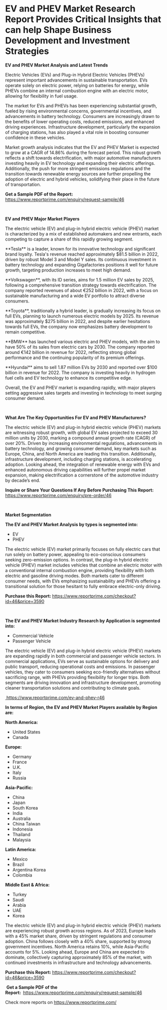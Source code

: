 <p><h1>EV and PHEV Market Research Report Provides Critical Insights that can help Shape Business Development and Investment Strategies</h1></p><p><strong>EV and PHEV Market Analysis and Latest Trends</strong></p>
<p><p>Electric Vehicles (EVs) and Plug-in Hybrid Electric Vehicles (PHEVs) represent important advancements in sustainable transportation. EVs operate solely on electric power, relying on batteries for energy, while PHEVs combine an internal combustion engine with an electric motor, allowing for flexibility in fuel usage. </p><p>The market for EVs and PHEVs has been experiencing substantial growth, fueled by rising environmental concerns, governmental incentives, and advancements in battery technology. Consumers are increasingly drawn to the benefits of lower operating costs, reduced emissions, and enhanced driving experiences. Infrastructure development, particularly the expansion of charging stations, has also played a vital role in boosting consumer confidence in these vehicles.</p><p>Market growth analysis indicates that the EV and PHEV Market is expected to grow at a CAGR of 14.86% during the forecast period. This robust growth reflects a shift towards electrification, with major automotive manufacturers investing heavily in EV technology and expanding their electric offerings. Additionally, the push for more stringent emissions regulations and the transition towards renewable energy sources are further propelling the adoption of electric and hybrid vehicles, solidifying their place in the future of transportation.</p></p>
<p><strong>Get a Sample PDF of the Report:&nbsp;</strong> <a href="https://www.reportprime.com/enquiry/request-sample/46?utm_campaign=3570&utm_medium=2&utm_source=Github&utm_content=ia&utm_term=17032025&utm_id=ev-and-phev">https://www.reportprime.com/enquiry/request-sample/46</a></p>
<p>&nbsp;</p>
<p><strong>EV and PHEV Major Market Players</strong></p>
<p><p>The electric vehicle (EV) and plug-in hybrid electric vehicle (PHEV) market is characterized by a mix of established automakers and new entrants, each competing to capture a share of this rapidly growing segment. </p><p>**Tesla** is a leader, known for its innovative technology and significant brand loyalty. Tesla's revenue reached approximately $81.5 billion in 2022, driven by robust Model 3 and Model Y sales. Its continuous investment in battery technology and expanding Gigafactories positions it well for future growth, targeting production increases to meet high demand. </p><p>**Volkswagen**, with its ID series, aims for 1.5 million EV sales by 2025, following a comprehensive transition strategy towards electrification. The company reported revenues of about €252 billion in 2022, with a focus on sustainable manufacturing and a wide EV portfolio to attract diverse consumers.</p><p>**Toyota**, traditionally a hybrid leader, is gradually increasing its focus on full EVs, planning to launch numerous electric models by 2025. Its revenue was approximately $275 billion in 2022, and despite earlier hesitations towards full EVs, the company now emphasizes battery development to remain competitive.</p><p>**BMW** has launched various electric and PHEV models, with the aim to have 50% of its sales from electric cars by 2030. The company reported around €142 billion in revenue for 2022, reflecting strong global performance and the continuing popularity of its premium offerings.</p><p>**Hyundai** aims to sell 1.87 million EVs by 2030 and reported over $100 billion in revenue for 2022. The company is investing heavily in hydrogen fuel cells and EV technology to enhance its competitive edge.</p><p>Overall, the EV and PHEV market is expanding rapidly, with major players setting aggressive sales targets and investing in technology to meet surging consumer demand.</p></p>
<p>&nbsp;</p>
<p><strong>What Are The Key Opportunities For EV and PHEV Manufacturers?</strong></p>
<p><p>The electric vehicle (EV) and plug-in hybrid electric vehicle (PHEV) markets are witnessing robust growth, with global EV sales projected to exceed 30 million units by 2030, marking a compound annual growth rate (CAGR) of over 20%. Driven by increasing environmental regulations, advancements in battery technology, and growing consumer demand, key markets such as Europe, China, and North America are leading this transition. Additionally, infrastructure development, including charging stations, is accelerating adoption. Looking ahead, the integration of renewable energy with EVs and enhanced autonomous driving capabilities will further propel market expansion, making electrification a cornerstone of the automotive industry by decade’s end.</p></p>
<p><strong>Inquire or Share Your Questions If Any Before Purchasing This Report:</strong> <a href="https://www.reportprime.com/enquiry/pre-order/46?utm_campaign=3570&utm_medium=2&utm_source=Github&utm_content=ia&utm_term=17032025&utm_id=ev-and-phev">https://www.reportprime.com/enquiry/pre-order/46</a></p>
<p>&nbsp;</p>
<p><strong>Market Segmentation</strong></p>
<p><strong>The EV and PHEV Market Analysis by types is segmented into:</strong></p>
<p><ul><li>EV</li><li>PHEV</li></ul></p>
<p><p>The electric vehicle (EV) market primarily focuses on fully electric cars that run solely on battery power, appealing to eco-conscious consumers seeking zero-emission options. In contrast, the plug-in hybrid electric vehicle (PHEV) market includes vehicles that combine an electric motor with a conventional internal combustion engine, providing flexibility with both electric and gasoline driving modes. Both markets cater to different consumer needs, with EVs emphasizing sustainability and PHEVs offering a transitional solution for those hesitant to fully embrace electric-only driving.</p></p>
<p><strong>Purchase this Report:&nbsp;</strong><a href="https://www.reportprime.com/checkout?id=46&price=3590&utm_campaign=3570&utm_medium=2&utm_source=Github&utm_content=ia&utm_term=17032025&utm_id=ev-and-phev">https://www.reportprime.com/checkout?id=46&price=3590</a></p>
<p>&nbsp;</p>
<p><strong>The EV and PHEV Market Industry Research by Application is segmented into:</strong></p>
<p><ul><li>Commercial Vehicle</li><li>Passenger Vehicle</li></ul></p>
<p><p>The electric vehicle (EV) and plug-in hybrid electric vehicle (PHEV) markets are expanding rapidly in both commercial and passenger vehicle sectors. In commercial applications, EVs serve as sustainable options for delivery and public transport, reducing operational costs and emissions. In passenger vehicles, they cater to consumers seeking eco-friendly alternatives without sacrificing range, with PHEVs providing flexibility for longer trips. Both segments are driving innovation and infrastructure development, promoting cleaner transportation solutions and contributing to climate goals.</p></p>
<p><a href="https://www.reportprime.com/ev-and-phev-r46?utm_campaign=3570&utm_medium=2&utm_source=Github&utm_content=ia&utm_term=17032025&utm_id=ev-and-phev">&nbsp;https://www.reportprime.com/ev-and-phev-r46</a></p>
<p><strong>In terms of Region, the EV and PHEV Market Players available by Region are:</strong></p>
<p>
    <p> <strong> North America: </strong>
        <ul>
            <li>United States</li>
            <li>Canada</li>
        </ul>
        </p> 
    <p> <strong> Europe: </strong>
        <ul>
            <li>Germany</li>
            <li>France</li>
            <li>U.K.</li>
            <li>Italy</li>
            <li>Russia</li>
        </ul>
        </p> 
    <p> <strong> Asia-Pacific: </strong>
        <ul>
            <li>China</li>
            <li>Japan</li>
            <li>South Korea</li>
            <li>India</li>
            <li>Australia</li>
            <li>China Taiwan</li>
            <li>Indonesia</li>
            <li>Thailand</li>
            <li>Malaysia</li>
        </ul>
        </p> 
    <p> <strong> Latin America: </strong>
        <ul>
            <li>Mexico</li>
            <li>Brazil</li>
            <li>Argentina Korea</li>
            <li>Colombia</li>
        </ul>
        </p> 
    <p> <strong> Middle East & Africa: </strong>
        <ul>
            <li>Turkey</li>
            <li>Saudi</li>
            <li>Arabia</li>
            <li>UAE</li>
            <li>Korea</li>
        </ul>
    </p>
    </p>
<p><p>The electric vehicle (EV) and plug-in hybrid electric vehicle (PHEV) markets are experiencing robust growth across regions. As of 2023, Europe leads with a 45% market share, driven by stringent regulations and consumer adoption. China follows closely with a 40% share, supported by strong government incentives. North America retains 10%, while Asia-Pacific accounts for 5%. Looking ahead, Europe and China are expected to dominate, collectively capturing approximately 85% of the market, with continued investments in infrastructure and technology advancements.</p></p>
<p><strong>Purchase this Report: </strong><a href="https://www.reportprime.com/checkout?id=46&price=3590&utm_campaign=3570&utm_medium=2&utm_source=Github&utm_content=ia&utm_term=17032025&utm_id=ev-and-phev">https://www.reportprime.com/checkout?id=46&price=3590</a></p>
<p>&nbsp;<strong>Get a Sample PDF of the Report:&nbsp;&nbsp;</strong><a href="https://www.reportprime.com/enquiry/request-sample/46?utm_campaign=3570&utm_medium=2&utm_source=Github&utm_content=ia&utm_term=17032025&utm_id=ev-and-phev">https://www.reportprime.com/enquiry/request-sample/46</a></p>
<p><strong></strong></p>
<p>Check more reports on <a href="https://www.reportprime.com/?utm_campaign=3570&utm_medium=2&utm_source=Github&utm_content=ia&utm_term=17032025&utm_id=ev-and-phev">https://www.reportprime.com/</a></p>